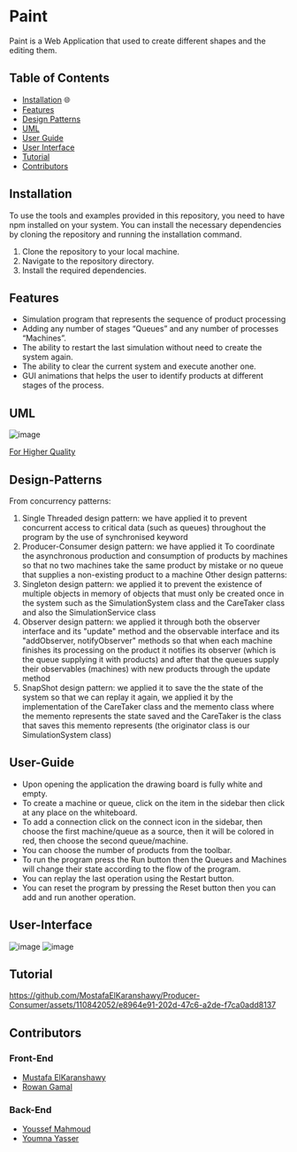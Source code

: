 # Paint
  Paint is a Web Application that used to create different shapes and the editing them.
  
## Table of Contents

- [Installation](#Installation) 🌐
- [Features](#Features)
- [Design Patterns](#Design-Patterns)
- [UML](#UML)
- [User Guide](#User-Guide)
- [User Interface](#User-Interface)
- [Tutorial](#Tutorial)
- [Contributors](#Contributors)
  
## Installation

To use the tools and examples provided in this repository, you need to have npm installed on your system. You can install the necessary dependencies by cloning the repository and running the installation command.

1. Clone the repository to your local machine.
2. Navigate to the repository directory.
3. Install the required dependencies.

## Features
- Simulation program that represents the sequence of product processing
- Adding any number of stages “Queues” and any number of processes “Machines”.
- The ability to restart the last simulation without need to create the system again.
- The ability to clear the current system and execute another one.
- GUI animations that helps the user to identify products at different stages of the process.

## UML
![image](https://github.com/MostafaElKaranshawy/Producer-Consumer/assets/110842052/f5440d54-3ba8-4ed2-a741-2e28839f89f2)

[For Higher Quality](https://lucid.app/lucidchart/506df145-c24f-4126-a278-8a9723a28bb7/edit?view_items=vFi8li.ps7wM&invitationId=inv_7d9b55f5-4f49-45d8-a2ec-ff99d9244f71)

## Design-Patterns
From concurrency patterns:
  1. Single Threaded design pattern: we have applied it to prevent concurrent access to critical data (such as queues) throughout the program by the use of synchronised keyword
  2. Producer-Consumer design pattern: we have applied it To coordinate the asynchronous production and consumption of products by machines so that no two machines take the same product by mistake or no queue that supplies a non-existing product to a machine
Other design patterns:
  1. Singleton design pattern: we applied it to prevent the existence of multiple objects in memory of objects that must only be created once in the system such as the SimulationSystem class and the CareTaker class and also the SimulationService class
  2. Observer design pattern: we applied it through both the observer interface and its "update" method and the observable interface and its "addObserver, notifyObserver" methods so that when each machine finishes its processing on the product it notifies its observer (which is the queue supplying it with products) and after that the queues supply their observables (machines) with new products through the update method
  3. SnapShot design pattern: we applied it to save the the state of the system so that we can replay it again, we applied it by the implementation of the CareTaker class and the memento class where the memento represents the state saved and the CareTaker is the class that saves this memento represents (the originator class is our SimulationSystem class)

## User-Guide
  - Upon opening the application the drawing board is fully white and empty.
  - To create a machine or queue, click on the item in the sidebar then click at any
  place on the whiteboard.
  - To add a connection click on the connect icon in the sidebar, then choose the
  first machine/queue as a source, then it will be colored in red, then choose the
  second queue/machine.
  - You can choose the number of products from the toolbar.
  - To run the program press the Run button then the Queues and Machines will
  change their state according to the flow of the program.
  - You can replay the last operation using the Restart button.
  - You can reset the program by pressing the Reset button then you can add and
  run another operation.

## User-Interface
  ![image](https://github.com/MostafaElKaranshawy/Paint/assets/110842052/577e7aea-d950-4f74-b601-491a69f4c378)
  ![image](https://github.com/MostafaElKaranshawy/Paint/assets/110842052/09a6bc61-73e6-462d-b569-75ef5da9105a)


## Tutorial



https://github.com/MostafaElKaranshawy/Producer-Consumer/assets/110842052/e8964e91-202d-47c6-a2de-f7ca0add8137



## Contributors
### Front-End
- [Mustafa ElKaranshawy](https://github.com/MostafaElKaranshawy)
- [Rowan Gamal](https://github.com/rowanxgamal)
### Back-End
- [Youssef Mahmoud](https://github.com/Youssef-Mahmoud0)
- [Youmna Yasser](https://github.com/yomnay888)
